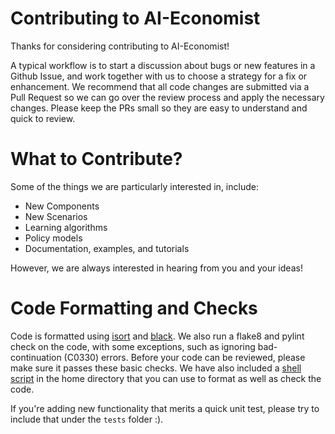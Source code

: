 
# Contributing to AI-Economist

Thanks for considering contributing to AI-Economist!

A typical workflow is to start a discussion about bugs or new features in a Github Issue, and work together with us to choose a strategy for a fix or enhancement. We recommend that all code changes are submitted via a Pull Request so we can go over the review process and apply the necessary changes. Please keep the PRs small so they are easy to understand and quick to review.

# What to Contribute?

Some of the things we are particularly interested in, include:

- New Components
- New Scenarios
- Learning algorithms
- Policy models
- Documentation, examples, and tutorials

However, we are always interested in hearing from you and your ideas!

# Code Formatting and Checks

Code is formatted using [isort](https://github.com/timothycrosley/isort) and [black](https://black.readthedocs.io/en/stable/). We also run a flake8 and pylint check on the code, with some exceptions, such as ignoring bad-continuation (C0330) errors. Before your code can be reviewed, please make sure it passes these basic checks.
We have also included a [shell script](https://github.com/salesforce/ai-economist/blob/master/format_and_lint.sh) in the home directory that you can use to format as well as check the code.

If you're adding new functionality that merits a quick unit test, please try to include that under the `tests` folder :).